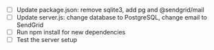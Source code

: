 - [ ] Update package.json: remove sqlite3, add pg and @sendgrid/mail
- [ ] Update server.js: change database to PostgreSQL, change email to SendGrid
- [ ] Run npm install for new dependencies
- [ ] Test the server setup
